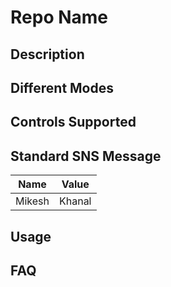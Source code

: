 # Repo Name 

## Description

## Different Modes

## Controls Supported

## Standard SNS Message

Name| Value |
----| ----- |
Mikesh | Khanal

## Usage

## FAQ
